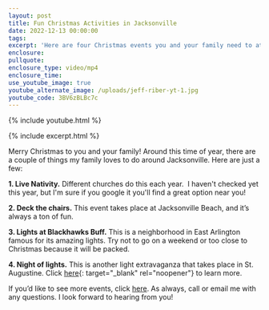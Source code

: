 ```yaml
---
layout: post
title: Fun Christmas Activities in Jacksonville
date: 2022-12-13 00:00:00
tags:
excerpt: 'Here are four Christmas events you and your family need to attend. '
enclosure:
pullquote:
enclosure_type: video/mp4
enclosure_time:
use_youtube_image: true
youtube_alternate_image: /uploads/jeff-riber-yt-1.jpg
youtube_code: 3BV6zBLBc7c
---
```

{% include youtube.html %}

{% include excerpt.html %}

Merry Christmas to you and your family\! Around this time of year, there are a couple of things my family loves to do around Jacksonville. Here are just a few:

**1\. Live Nativity.** Different churches do this each year.&nbsp; I haven't checked yet this year, but I'm sure if you google it you'll find a great option near you\!

**2\. Deck the chairs.** This event takes place at Jacksonville Beach, and it’s always a ton of fun.&nbsp;

**3\. Lights at Blackhawks Buff.** This is a neighborhood in East Arlington famous for its amazing lights. Try not to go on a weekend or too close to Christmas because it will be packed.&nbsp;

**4\. Night of lights.** This is another light extravaganza that takes place in St. Augustine. Click [here](https://www.floridashistoriccoast.com/nights-lights/){: target="_blank" rel="noopener"}&nbsp;to learn more.

If you’d like to see more events, click [here](https://www.visitjacksonville.com/events/annual/winter-on-the-water/). As always, call or email me with any questions. I look forward to hearing from you\!
